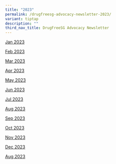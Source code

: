 ```yaml
---
title: "2023"
permalink: /drugfreesg-advocacy-newsletter-2023/
variant: tiptap
description: ""
third_nav_title: DrugFreeSG Advocacy Newsletter
---
```

<p><a href="/files/Jan_2023.pdf" rel="noopener noreferrer nofollow" target="_blank">Jan 2023</a>
</p>
<p><a href="/files/Feb_2023.pdf" rel="noopener noreferrer nofollow" target="_blank">Feb 2023</a>
</p>
<p><a href="/files/Mar_2023.pdf" rel="noopener noreferrer nofollow" target="_blank">Mar 2023</a>
</p>
<p><a href="/files/Apr_2023.pdf" rel="noopener noreferrer nofollow" target="_blank">Apr 2023</a>
</p>
<p><a href="/files/May_2023.pdf" rel="noopener noreferrer nofollow" target="_blank">May 2023</a>
</p>
<p><a href="/files/Jun_2023.pdf" rel="noopener noreferrer nofollow" target="_blank">Jun 2023</a>
</p>
<p><a href="/files/Jul_2023.pdf" rel="noopener noreferrer nofollow" target="_blank">Jul 2023</a>
</p>
<p><a href="/files/Aug_2023.pdf" rel="noopener noreferrer nofollow" target="_blank">Aug 2023</a>
</p>
<p><a href="/files/Sep_2023.pdf" rel="noopener noreferrer nofollow" target="_blank">Sep 2023</a>
</p>
<p><a href="/files/Oct_2023.pdf" rel="noopener noreferrer nofollow" target="_blank">Oct 2023</a>
</p>
<p><a href="/files/Nov_2023.pdf" rel="noopener noreferrer nofollow" target="_blank">Nov 2023</a>
</p>
<p><a href="/files/Dec_2023.pdf" rel="noopener noreferrer nofollow" target="_blank">Dec 2023</a>
</p>
<p><a href="/files/Aug_2023.pdf" rel="noopener noreferrer nofollow" target="_blank">Aug 2023</a>
</p>